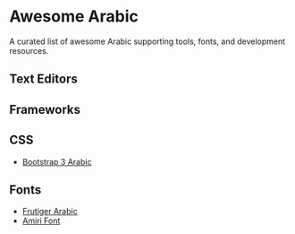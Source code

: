 # Awesome Arabic
A curated list of awesome Arabic supporting tools, fonts, and development resources.

## Text Editors
## Frameworks
## CSS
* [Bootstrap 3 Arabic](https://github.com/izer0x/bootstrap-3-arabic)

## Fonts
* [Frutiger Arabic](http://www.linotype.com/270925/frutigerarabic-family.html)
* [Amiri Font](http://www.amirifont.org)
